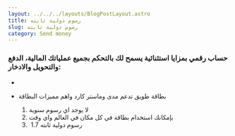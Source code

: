 ```yaml
---
layout: ../../../layouts/BlogPostLayout.astro
title: رسوم دولية ثابته
slug: رسوم دولية ثابته
category: Send money
---
```

### حساب رقمي بمزايا استثنائية يسمح لك بالتحكم بجميع عملياتك المالية، الدفع والتحويل والادخار:

*
* بطاقة طويق تدعم مدى وماستر كارد واهم مميزات البطاقة

  1. لا يوجد اي رسوم سنوية
  2. بإمكانك استخدام بطاقة في كل مكان في العالم واي وقت 
  3.  رسوم دولية ثابته 1.7